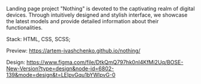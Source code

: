 Landing page project "Nothing" is devoted to the captivating realm of digital devices.
Through intuitively designed and stylish interface, we showcase the latest models and provide
detailed information about their functionalities.

Stack: HTML, CSS, SCSS;

Preview: https://artem-ivashchenko.github.io/nothing/

Design: https://www.figma.com/file/DtkQmQ797hk0nI4KfMi2Uq/BOSE-New-Version?type=design&node-id=6802-139&mode=design&t=LElpvGqu1bYWlpvG-0
